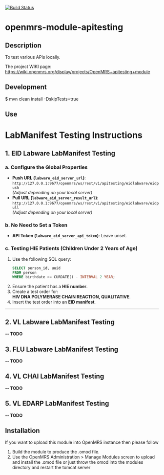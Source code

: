 [![Build Status](https://travis-ci.org/openmrs/openmrs-module-apitesting.svg?branch=master)](https://travis-ci.org/openmrs/openmrs-module-apitesting)

# openmrs-module-apitesting

Description
-----------
To test various APIs locally.

The project WIKI page:
https://wiki.openmrs.org/display/projects/OpenMRS+apitesting+module

Development
-----------
$ mvn clean install -DskipTests=true

Use
---
# LabManifest Testing Instructions

## 1. EID Labware LabManifest Testing
### a. Configure the Global Properties
- **Push URL (`labware_eid_server_url`)**:  
  `http://127.0.0.1:9677/openmrs/ws/rest/v1/apitesting/eidlabware/eidpush`  
  *(Adjust depending on your local server)*
- **Pull URL (`labware_eid_server_result_url`)**:  
  `http://127.0.0.1:9677/openmrs/ws/rest/v1/apitesting/eidlabware/eidpull`  
  *(Adjust depending on your local server)*

### b. No Need to Set a Token
- **API Token (`labware_eid_server_api_token`)**: Leave unset.

### c. Testing HIE Patients (Children Under 2 Years of Age)
1. Use the following SQL query:  
   ```sql
   SELECT person_id, uuid
   FROM person
   WHERE birthdate >= CURDATE() - INTERVAL 2 YEAR;
   ```
2. Ensure the patient has a **HIE number**.
3. Create a test order for:  
   **HIV DNA POLYMERASE CHAIN REACTION, QUALITATIVE**.
4. Insert the test order into an **EID manifest**.

---

## 2. VL Labware LabManifest Testing  
**-- TODO**

## 3. FLU Labware LabManifest Testing  
**-- TODO**

## 4. VL CHAI LabManifest Testing  
**-- TODO**

## 5. VL EDARP LabManifest Testing  
**-- TODO**


Installation 
------------
If you want to upload this module into OpenMRS instance then please follow
1. Build the module to produce the .omod file.
2. Use the OpenMRS Administration > Manage Modules screen to upload and install the .omod file or just throw the omod into the modules directory and restart the tomcat server
